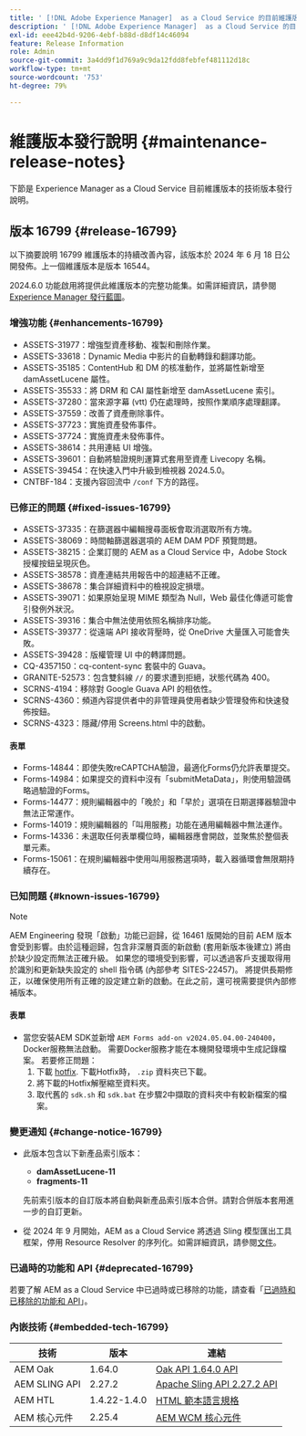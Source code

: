 ```yaml
---
title: ' [!DNL Adobe Experience Manager]  as a Cloud Service 的目前維護版本發行說明。'
description: ' [!DNL Adobe Experience Manager]  as a Cloud Service 的目前維護版本發行說明。'
exl-id: eee42b4d-9206-4ebf-b88d-d8df14c46094
feature: Release Information
role: Admin
source-git-commit: 3a4dd9f1d769a9c9da12fdd8febfef481112d18c
workflow-type: tm+mt
source-wordcount: '753'
ht-degree: 79%

---
```


# 維護版本發行說明 {#maintenance-release-notes}

下節是 Experience Manager as a Cloud Service 目前維護版本的技術版本發行說明。

## 版本 16799 {#release-16799}

以下摘要說明 16799 維護版本的持續改善內容，該版本於 2024 年 6 月 18 日公開發佈。上一個維護版本是版本 16544。

2024.6.0 功能啟用將提供此維護版本的完整功能集。如需詳細資訊，請參閱 [Experience Manager 發行藍圖](https://experienceleague.adobe.com/zh-hant/docs/experience-manager-release-information/aem-release-updates/update-releases-roadmap)。

### 增強功能 {#enhancements-16799}

* ASSETS-31977：增強型資產移動、複製和刪除作業。
* ASSETS-33618：Dynamic Media 中影片的自動轉錄和翻譯功能。
* ASSETS-35185：ContentHub 和 DM 的核准動作，並將屬性新增至 damAssetLucene 屬性。
* ASSETS-35533：將 DRM 和 CAI 屬性新增至 damAssetLucene 索引。
* ASSETS-37280：當來源字幕 (vtt) 仍在處理時，按照作業順序處理翻譯。
* ASSETS-37559：改善了資產刪除事件。
* ASSETS-37723：實施資產發佈事件。
* ASSETS-37724：實施資產未發佈事件。
* ASSETS-38614：共用連結 UI 增強。
* ASSETS-39601：自動將驗證規則運算式套用至資產 Livecopy 名稱。
* ASSETS-39454：在快速入門中升級到檢視器 2024.5.0。
* CNTBF-184：支援內容回流中 `/conf` 下方的路徑。

### 已修正的問題 {#fixed-issues-16799}

* ASSETS-37335：在篩選器中編輯搜尋面板會取消選取所有方塊。
* ASSETS-38069：時間軸篩選器選項的 AEM DAM PDF 預覽問題。
* ASSETS-38215：企業訂閱的 AEM as a Cloud Service 中，Adobe Stock 授權按鈕呈現灰色。
* ASSETS-38578：資產連結共用報告中的超連結不正確。
* ASSETS-38678：集合詳細資料中的檢視設定損壞。
* ASSETS-39071：如果原始呈現 MIME 類型為 Null，Web 最佳化傳遞可能會引發例外狀況。
* ASSETS-39316：集合中無法使用依照名稱排序功能。
* ASSETS-39377：從遠端 API 接收背壓時，從 OneDrive 大量匯入可能會失敗。
* ASSETS-39428：版權管理 UI 中的轉譯問題。
* CQ-4357150：cq-content-sync 套裝中的 Guava。
* GRANITE-52573：包含雙斜線 `//` 的要求遭到拒絕，狀態代碼為 400。
* SCRNS-4194：移除對 Google Guava API 的相依性。
* SCRNS-4360：頻道內容提供者中的非管理員使用者缺少管理發佈和快速發佈按鈕。
* SCRNS-4323：隱藏/停用 Screens.html 中的啟動。

#### 表單

* Forms-14844：即使失敗reCAPTCHA驗證，最適化Forms仍允許表單提交。
* Forms-14984：如果提交的資料中沒有「submitMetaData」，則使用驗證碼略過驗證的Forms。
* Forms-14477：規則編輯器中的「晚於」和「早於」選項在日期選擇器驗證中無法正常運作。
* Forms-14019：規則編輯器的「叫用服務」功能在通用編輯器中無法運作。
* Forms-14336：未選取任何表單欄位時，編輯器應會開啟，並聚焦於整個表單元素。
* Forms-15061：在規則編輯器中使用叫用服務選項時，載入器循環會無限期持續存在。

### 已知問題 {#known-issues-16799}

>[!NOTE]
> AEM Engineering 發現「啟動」功能已迴歸，從 16461 版開始的目前 AEM 版本會受到影響。由於這種迴歸，包含非深層頁面的新啟動 (套用新版本後建立) 將由於缺少設定而無法正確升級。
> 如果您的環境受到影響，可以透過客戶支援取得用於識別和更新缺失設定的 shell 指令碼 (內部參考 SITES-22457)。
> 將提供長期修正，以確保使用所有正確的設定建立新的啟動。在此之前，還可視需要提供內部修補版本。

#### 表單

* 當您安裝AEM SDK並新增 `AEM Forms add-on v2024.05.04.00-240400`，Docker服務無法啟動。 需要Docker服務才能在本機開發環境中生成記錄檔案。 若要修正問題：
   1. 下載 [hotfix](/help/forms/assets/sdk_hotfix.zip). 下載Hotfix時， `.zip` 資料夾已下載。
   1. 將下載的Hotfix解壓縮至資料夾。
   1. 取代舊的 `sdk.sh` 和 `sdk.bat` 在步驟2中擷取的資料夾中有較新檔案的檔案。

### 變更通知 {#change-notice-16799}

* 此版本包含以下新產品索引版本：
   * **damAssetLucene-11**
   * **fragments-11**

  先前索引版本的自訂版本將自動與新產品索引版本合併。請對合併版本套用進一步的自訂更新。

* 從 2024 年 9 月開始，AEM as a Cloud Service 將透過 Sling 模型匯出工具框架，停用 Resource Resolver 的序列化。如需詳細資訊，請參閱[文件](/help/implementing/developing/hybrid/disallow-the-serialization-of-resourceresolvers-via-sling-model-exporter.md)。

### 已過時的功能和 API {#deprecated-16799}

若要了解 AEM as a Cloud Service 中已過時或已移除的功能，請查看「[已過時和已移除的功能和 API](/help/release-notes/deprecated-removed-features.md)」。

### 內嵌技術 {#embedded-tech-16799}

| 技術 | 版本 | 連結 |
|---|---|---|
| AEM Oak | 1.64.0 | [Oak API 1.64.0 API](https://www.javadoc.io/doc/org.apache.jackrabbit/oak-api/1.64.0/index.html) |
| AEM SLING API | 2.27.2 | [Apache Sling API 2.27.2 API](https://www.javadoc.io/doc/org.apache.sling/org.apache.sling.api/latest/index.html) |
| AEM HTL | 1.4.22-1.4.0 | [HTML 範本語言規格](https://github.com/adobe/htl-spec) |
| AEM 核心元件 | 2.25.4 | [AEM WCM 核心元件](https://github.com/adobe/aem-core-wcm-components) |
